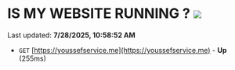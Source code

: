 # IS MY WEBSITE RUNNING ? [![](https://img.shields.io/static/v1?label=Sponsor&message=%E2%9D%A4&logo=GitHub&color=%23fe8e86)](https://github.com/sponsors/Youssef-Lehmam)

Last updated: **7/28/2025, 10:58:52 AM**

- `GET` [https://youssefservice.me](https://youssefservice.me) - **Up** (255ms)
